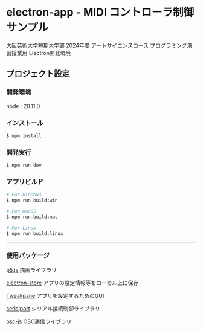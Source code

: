 # electron-app - MIDI コントローラ制御サンプル
大阪芸術大学短期大学部
2024年度 アートサイエンスコース
プログラミング演習授業用 Electron開発環境

## プロジェクト設定

### 開発環境

node : 20.11.0

### インストール

```bash
$ npm install
```

### 開発実行

```bash
$ npm run dev
```

### アプリビルド

```bash
# For windows
$ npm run build:win

# For macOS
$ npm run build:mac

# For Linux
$ npm run build:linux
```
---

### 使用パッケージ
[p5.js](https://p5js.org/)
描画ライブラリ

[electron-store](https://github.com/sindresorhus/electron-store)
アプリの設定情報等をローカル上に保存

[Tweakpane](https://cocopon.github.io/tweakpane/)
アプリを設定するためのGUI

[serialport](https://www.npmjs.com/package/serialport)
シリアル接続制御ライブラリ

[osc-js](https://www.npmjs.com/package/osc-js)
OSC通信ライブラリ
